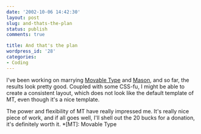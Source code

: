 ```yaml
---
date: '2002-10-06 14:42:30'
layout: post
slug: and-thats-the-plan
status: publish
comments: true

title: And that's the plan
wordpress_id: '28'
categories:
- Coding
---
```


I've been working on marrying [Movable Type](http://www.movabletype.org) and [Mason](http://www.masonhq.com), and so far, the results look pretty good.
Coupled with some CSS-fu, I might be able to create a consistent layout, which does not look like the default template of MT, even though it's a nice template.

The power and flexibility of MT have really impressed me. It's really nice piece of work, and if all goes well, I'll shell out the 20 bucks for a donation, it's definitely worth it.
  *[MT]: Movable Type
